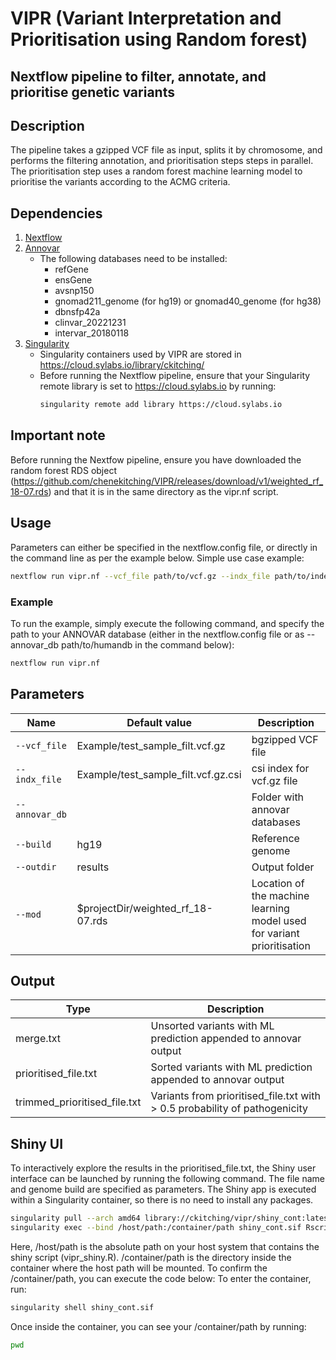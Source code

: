 # VIPR (Variant Interpretation and Prioritisation using Random forest) 

## Nextflow pipeline to filter, annotate, and prioritise genetic variants

## Description
The pipeline takes a gzipped VCF file as input, splits it by chromosome, and performs the filtering annotation, and prioritisation steps steps in parallel. The prioritisation step uses a random forest machine learning model to prioritise the variants according to the ACMG criteria.

## Dependencies
1. [Nextflow](https://www.nextflow.io)
2. [Annovar](http://annovar.openbioinformatics.org/en/latest/)
   - The following databases need to be installed:
        - refGene
        - ensGene
        - avsnp150
        - gnomad211_genome (for hg19) or gnomad40_genome (for hg38)
        - dbnsfp42a
        - clinvar_20221231
        - intervar_20180118 
3. [Singularity](https://docs.sylabs.io/guides/3.0/user-guide/index.html)
   - Singularity containers used by VIPR are stored in https://cloud.sylabs.io/library/ckitching/
   - Before running the Nextflow pipeline, ensure that your Singularity remote library is set to https://cloud.sylabs.io by running:
     ```bash
     singularity remote add library https://cloud.sylabs.io
     ```
## Important note
Before running the Nextfow pipeline, ensure you have downloaded the random forest RDS object (https://github.com/chenekitching/VIPR/releases/download/v1/weighted_rf_18-07.rds) and that it is in the same directory as the vipr.nf script.

## Usage
Parameters can either be specified in the nextflow.config file, or directly in the command line as per the example below.
Simple use case example:
```bash
nextflow run vipr.nf --vcf_file path/to/vcf.gz --indx_file path/to/index --build hg19 --annovar_db path/to/humandb --outdir path/to/output/directory
```
### Example 
To run the example, simply execute the following command, and specify the path to your ANNOVAR database (either in the nextflow.config file or as --annovar_db path/to/humandb in the command below):
```bash
nextflow run vipr.nf
```

## Parameters
| Name      | Default value | Description     |
|-----------|---------------|-----------------|
| `--vcf_file`    | Example/test_sample_filt.vcf.gz | bgzipped VCF file |
| `--indx_file`     | Example/test_sample_filt.vcf.gz.csi  | csi index for vcf.gz file |
| `--annovar_db`    |    |  Folder with annovar databases |
| `--build`    |  hg19 |  Reference genome |
| `--outdir` | results  |  Output folder |
| `--mod` | $projectDir/weighted_rf_18-07.rds  |  Location of the machine learning model used for variant prioritisation |

## Output
  | Type      | Description     |
  |-----------|---------------|
  | merge.txt      | Unsorted variants with ML prediction appended to annovar output |
  | prioritised_file.txt  | Sorted variants with ML prediction appended to annovar output |
  | trimmed_prioritised_file.txt  | Variants from prioritised_file.txt with > 0.5 probability of pathogenicity |

## Shiny UI
To interactively explore the results in the prioritised_file.txt, the Shiny user interface can be launched by running the following command. The file name and genome build are specified as parameters. The Shiny app is executed within a Singularity container, so there is no need to install any packages.

```bash
singularity pull --arch amd64 library://ckitching/vipr/shiny_cont:latest
singularity exec --bind /host/path:/container/path shiny_cont.sif Rscript -e 'shiny::runApp("/container/path/vipr_shiny.R", launch.browser = TRUE)'
```
Here, /host/path is the absolute path on your host system that contains the shiny script (vipr_shiny.R). /container/path is the directory inside the container where the host path will be mounted. To confirm the /container/path, you can execute the code below:
To enter the container, run:
```bash
singularity shell shiny_cont.sif
```
Once inside the container, you can see your /container/path by running:
```bash
pwd
```
